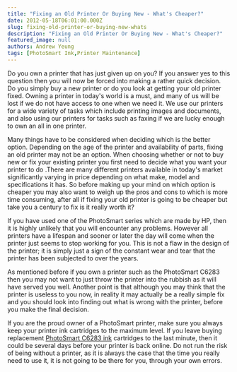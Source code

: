 ```yaml
---
title: "Fixing an Old Printer Or Buying New - What's Cheaper?"
date: 2012-05-18T06:01:00.000Z
slug: fixing-old-printer-or-buying-new-whats
description: "Fixing an Old Printer Or Buying New - What's Cheaper?"
featured_image: null
authors: Andrew Yeung
tags: [PhotoSmart Ink,Printer Maintenance]
---
```


Do you own a printer that has just given up on you? If you answer yes to this question then you will now be forced into making a rather quick decision. Do you simply buy a new printer or do you look at getting your old printer fixed. Owning a printer in today's world is a must, and many of us will be lost if we do not have access to one when we need it. We use our printers for a wide variety of tasks which include printing images and documents, and also using our printers for tasks such as faxing if we are lucky enough to own an all in one printer.

Many things have to be considered when deciding which is the better option. Depending on the age of the printer and availability of parts, fixing an old printer may not be an option. When choosing whether or not to buy new or fix your existing printer you first need to decide what you want your printer to do .There are many different printers available in today's market significantly varying in price depending on what make, model and specifications it has. So before making up your mind on which option is cheaper you may also want to weigh up the pros and cons to which is more time consuming, after all if fixing your old printer is going to be cheaper but take you a century to fix is it really worth it?

If you have used one of the PhotoSmart series which are made by HP, then it is highly unlikely that you will encounter any problems. However all printers have a lifespan and sooner or later the day will come when the printer just seems to stop working for you. This is not a flaw in the design of the printer; it is simply just a sign of the constant wear and tear that the printer has been subjected to over the years.

As mentioned before if you own a printer such as the PhotoSmart C6283 then you may not want to just throw the printer into the rubbish as it will have served you well. Another point is that although you may think that the printer is useless to you now, in reality it may actually be a really simple fix and you should look into finding out what is wrong with the printer, before you make the final decision.

If you are the proud owner of a PhotoSmart printer, make sure you always keep your printer ink cartridges to the maximum level. If you leave buying replacement [PhotoSmart C6283 ink](https://www.comboink.com/hp-photosmart-c6283-printer-ink-cartridges) cartridges to the last minute, then it could be several days before your printer is back online. Do not run the risk of being without a printer, as it is always the case that the time you really need to use it, it is not going to be there for you, through your own errors.